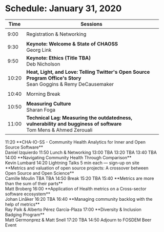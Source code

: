 # Schedule: January 31, 2020

|Time|Sessions
---|---
| |
| 9:00|Registration & Networking
| |
| 9:30|**Keynote: Welcome & State of CHAOSS**<br>Georg Link
| 9:50|**Keynote: Ethics (Title TBA)**<br>Deb Nicholson
|10:20|**Heat, Light, and Love: Telling Twitter's Open Source Program Office's Story**<br/>Sean Goggins & Remy DeCausemaker
| |
|10:40|Morning Break
| |
|10:50|**Measuring Culture**<br/>Sharan Foga
|11:00|**Technical Lag: Measuring the outdatedness, vulnerability and bugginess of software**<br/>Tom Mens & Ahmed Zerouali

<!-- 11:20 - 11:50 -->
<tr>
<td><time>11:20</time>
<td>
**CHA-IO-SS - Community Health Analytics for Inner and Open Source Software**<br/>
<author>Daniel Izquierdo</author>
<td>
</tr>

<!-- 11:50 - 13:00 -->
<tr><td colspan=3></tr>
<tr>
<td><time>11:50</time>
<td colspan=2><!--Interim-->
Lunch & Networking
</tr>
<tr><td colspan=3></tr>

<!-- 13:00 - 13:20 -->
<tr>
<td><time>13:00</time>
<td colspan=2>
TBA</tr>

<!-- 13:20 - 13:40 -->
<tr>
<td><time>13:20</time>
<td colspan=2>
TBA</tr>

<!-- 13:40 - 14:00 -->
<tr>
<td><time>13:40</time>
<td colspan=2>
TBA</tr>

<!-- 14:00 - 14:20 -->
<tr>
<td><time>14:00</time>
<td>
**Navigating Community Health Through Comparison**<br/>
<author>Kevin Lumbard</author>
<td>
</tr>

<!-- 14:20 - 14:50  -->
<tr><td colspan=3></tr>
<tr>
<td rowspan=5><time>14:20</time>
<td colspan=2>
Lightning Talks
</tr>

<tr><td colspan=2>5 min each — sign-up on site<!--<a><kbd>Sign up</kbd></a>--></small>
</tr>

<!-- 14:20 - 14:50  -->
<tr><td>**Metrics and valuation of open source projects: A crossover between Open Source and Open Science**<br/>
<author>Camille Moulin</author>
<td>
<!-- [<kbd>Slides</kbd>]() -->
<!-- [<kbd>Video</kbd>]() -->
</tr>

<!-- 14:20 - 14:50  -->
<tr>
<td colspan=2>
TBA
</tr>

<!-- 14:20 - 14:50  -->
<tr>
<td colspan=2>
TBA
</tr>

<!-- 14:50 - 15:20 -->
<tr><td colspan=3></tr>
<tr>
<td><time>14:50</time>
<td colspan=2><!--Interim-->
Break
</tr>
<tr><td colspan=3></tr>

<!-- 15:20 - 15:40 -->
<tr>
<td><time>15:20</time>
<td colspan=2>
TBA</tr>

<!-- 15:40 - 16:00 -->
<tr>
<td><time>15:40</time>
<td>
**Metrics are more than the sum of their parts**<br/>
<author>Matt Broberg</author>
<td>
<!-- [<kbd>Slides</kbd>]() -->
<!-- [<kbd>Video</kbd>]() -->
</tr>

<!-- 16:00 - 16:20 -->
<tr>
<td><time>16:00</time>
<td>
**Application of Health metrics on a Cross-sector software ecosystem**<br/>
<author>Johan Linåker</author>
<td>
<!-- [<kbd>Slides</kbd>]() -->
<!-- [<kbd>Video</kbd>]() -->
</tr>

<!-- 16:20 - 16:40 -->
<tr>
<td><time>16:20</time>
<td colspan=2>
TBA
<!-- [<kbd>Slides</kbd>]() -->
<!-- [<kbd>Video</kbd>]() -->
</tr>

<!-- 16:40 - 17:00 -->
<tr>
<td><time>16:40</time>
<td>
**Managing community backlog with the help of metrics**<br/>
<author>Ray Paik & Alberto Pérez García-Plaza</author>
<td>
<!-- [<kbd>Slides</kbd>]() -->
<!-- [<kbd>Video</kbd>]() -->
</tr>

<!-- 17:00 - 17:20 -->
<tr>
<td><time>17:00</time>
<td>
**Diversity & Inclusion Badging Program**<br/>
<author>Matt Germonprez & Matt Snell</author>
<td>
<!-- [<kbd>Slides</kbd>]() -->
<!-- [<kbd>Video</kbd>]() -->
</tr>

<!-- 17:20 - 17:40 -->
<tr>
<td><time>17:20</time>
<td colspan=2>
TBA

</tr>

<!-- 17:40 - 15:20 -->
<tr><td colspan=3>
</tr>
<tr>
<td><time>14:50</time>
<td colspan=2><!--Interim-->
Adjourn to FOSDEM Beer Event
</tr>

</table>
</div>